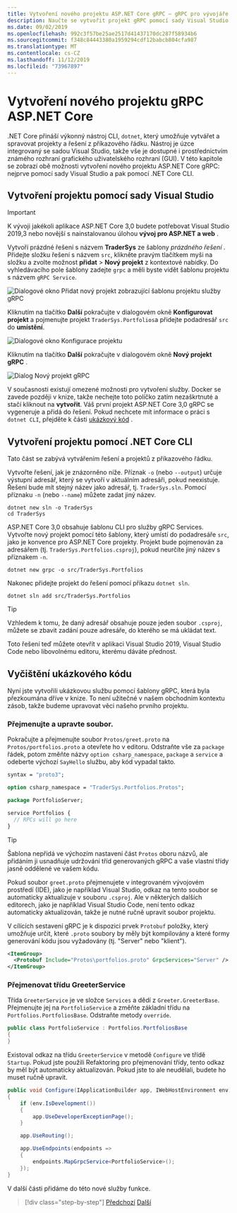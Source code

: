 ```yaml
---
title: Vytvoření nového projektu ASP.NET Core gRPC – gRPC pro vývojáře WCF
description: Naučte se vytvořit projekt gRPC pomocí sady Visual Studio nebo z příkazového řádku.
ms.date: 09/02/2019
ms.openlocfilehash: 992c3f57be25ae2517d41437170dc287f58934b6
ms.sourcegitcommit: f348c84443380a1959294cdf12babcb804cfa987
ms.translationtype: MT
ms.contentlocale: cs-CZ
ms.lasthandoff: 11/12/2019
ms.locfileid: "73967897"
---
```

# <a name="create-a-new-aspnet-core-grpc-project"></a>Vytvoření nového projektu gRPC ASP.NET Core

.NET Core přináší výkonný nástroj CLI, `dotnet`, který umožňuje vytvářet a spravovat projekty a řešení z příkazového řádku. Nástroj je úzce integrovaný se sadou Visual Studio, takže vše je dostupné i prostřednictvím známého rozhraní grafického uživatelského rozhraní (GUI). V této kapitole se zobrazí obě možnosti vytvoření nového projektu ASP.NET Core gRPC: nejprve pomocí sady Visual Studio a pak pomocí .NET Core CLI.

## <a name="create-the-project-using-visual-studio"></a>Vytvoření projektu pomocí sady Visual Studio

> [!IMPORTANT]
> K vývoji jakékoli aplikace ASP.NET Core 3,0 budete potřebovat Visual Studio 2019,3 nebo novější s nainstalovanou úlohou **vývoj pro ASP.NET a web** .

Vytvoří prázdné řešení s názvem **TraderSys** ze šablony *prázdného řešení* . Přidejte složku řešení s názvem `src`, klikněte pravým tlačítkem myši na složku a zvolte možnost **přidat** > **Nový projekt** z kontextové nabídky. Do vyhledávacího pole šablony zadejte `grpc` a měli byste vidět šablonu projektu s názvem `gRPC Service`.

![Dialogové okno Přidat nový projekt zobrazující šablonu projektu služby gRPC](media/create-project/new-grpc-project.png)

Kliknutím na tlačítko **Další** pokračujte v dialogovém okně **Konfigurovat projekt** a pojmenujte projekt `TraderSys.Portfolios`a přidejte podadresář `src` do **umístění**.

![Dialogové okno Konfigurace projektu](media/create-project/configure-project.png)

Kliknutím na tlačítko **Další** pokračujte v dialogovém okně **Nový projekt gRPC** .

![Dialog Nový projekt gRPC](media/create-project/create-new-grpc-service.png)

V současnosti existují omezené možnosti pro vytvoření služby. Docker se zavede později v knize, takže nechejte toto políčko zatím nezaškrtnuté a stačí kliknout na **vytvořit**. Váš první projekt ASP.NET Core 3,0 gRPC se vygeneruje a přidá do řešení. Pokud nechcete mít informace o práci s `dotnet CLI`, přejděte k části [ukázkový kód](#clean-up-the-example-code) .

## <a name="create-the-project-using-the-net-core-cli"></a>Vytvoření projektu pomocí .NET Core CLI

Tato část se zabývá vytvářením řešení a projektů z příkazového řádku.

Vytvořte řešení, jak je znázorněno níže. Příznak `-o` (nebo `--output`) určuje výstupní adresář, který se vytvoří v aktuálním adresáři, pokud neexistuje. Řešení bude mít stejný název jako adresář, tj. `TraderSys.sln`. Pomocí příznaku `-n` (nebo `--name`) můžete zadat jiný název.

```dotnetcli
dotnet new sln -o TraderSys
cd TraderSys
```

ASP.NET Core 3,0 obsahuje šablonu CLI pro služby gRPC Services. Vytvořte nový projekt pomocí této šablony, který umístí do podadresáře `src`, jako je konvence pro ASP.NET Core projekty. Projekt bude pojmenován za adresářem (tj. `TraderSys.Portfolios.csproj`), pokud neurčíte jiný název s příznakem `-n`.

```dotnetcli
dotnet new grpc -o src/TraderSys.Portfolios
```

Nakonec přidejte projekt do řešení pomocí příkazu `dotnet sln`.

```dotnetcli
dotnet sln add src/TraderSys.Portfolios
```

> [!TIP]
> Vzhledem k tomu, že daný adresář obsahuje pouze jeden soubor `.csproj`, můžete se zbavit zadání pouze adresáře, do kterého se má ukládat text.

Toto řešení teď můžete otevřít v aplikaci Visual Studio 2019, Visual Studio Code nebo libovolnému editoru, kterému dáváte přednost.

## <a name="clean-up-the-example-code"></a>Vyčištění ukázkového kódu

Nyní jste vytvořili ukázkovou službu pomocí šablony gRPC, která byla přezkoumána dříve v knize. To není užitečné v našem obchodním kontextu zásob, takže budeme upravovat věci našeho prvního projektu.

### <a name="rename-and-edit-the-proto-file"></a>Přejmenujte a upravte soubor.

Pokračujte a přejmenujte soubor `Protos/greet.proto` na `Protos/portfolios.proto` a otevřete ho v editoru. Odstraňte vše za `package` řádek, potom změňte názvy `option csharp_namespace`, `package` a `service` a odeberte výchozí `SayHello` službu, aby kód vypadal takto.

```protobuf
syntax = "proto3";

option csharp_namespace = "TraderSys.Portfolios.Protos";

package PortfolioServer;

service Portfolios {
  // RPCs will go here
}
```

> [!TIP]
> Šablona nepřidá ve výchozím nastavení část `Protos` oboru názvů, ale přidáním ji usnadňuje udržování tříd generovaných gRPC a vaše vlastní třídy jasně oddělené ve vašem kódu.

Pokud soubor `greet.proto` přejmenujete v integrovaném vývojovém prostředí (IDE), jako je například Visual Studio, odkaz na tento soubor se automaticky aktualizuje v souboru `.csproj`. Ale v některých dalších editorech, jako je například Visual Studio Code, není tento odkaz automaticky aktualizován, takže je nutné ručně upravit soubor projektu.

V cílících sestavení gRPC je k dispozici prvek `Protobuf` položky, který umožňuje určit, které `.proto` soubory by měly být kompilovány a které formy generování kódu jsou vyžadovány (tj. "Server" nebo "klient").

```xml
<ItemGroup>
  <Protobuf Include="Protos\portfolios.proto" GrpcServices="Server" />
</ItemGroup>
```

### <a name="rename-the-greeterservice-class"></a>Přejmenovat třídu GreeterService

Třída `GreeterService` je ve složce `Services` a dědí z `Greeter.GreeterBase`. Přejmenujte jej na `PortfolioService` a změňte základní třídu na `Portfolios.PortfoliosBase`. Odstraňte metody `override`.

```csharp
public class PortfolioService : Portfolios.PortfoliosBase
{
}
```

Existoval odkaz na třídu `GreeterService` v metodě `Configure` ve třídě `Startup`. Pokud jste použili Refaktoring pro přejmenování třídy, tento odkaz by měl být automaticky aktualizován. Pokud jste to ale neudělali, budete ho muset ručně upravit.

```csharp
public void Configure(IApplicationBuilder app, IWebHostEnvironment env)
{
    if (env.IsDevelopment())
    {
        app.UseDeveloperExceptionPage();
    }

    app.UseRouting();

    app.UseEndpoints(endpoints =>
    {
        endpoints.MapGrpcService<PortfolioService>();
    });
}
```

V další části přidáme do této nové služby funkce.

>[!div class="step-by-step"]
>[Předchozí](migrate-wcf-to-grpc.md)
>[Další](migrate-request-reply.md)
